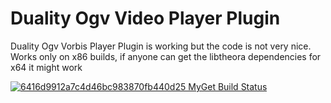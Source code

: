 Duality Ogv Video Player Plugin
======================

Duality Ogv Vorbis Player Plugin is working but the code is not very nice. Works only on x86 builds, if anyone can get the libtheora dependencies for x64 it might work


[![6416d9912a7c4d46bc983870fb440d25 MyGet Build Status](https://www.myget.org/BuildSource/Badge/6416d9912a7c4d46bc983870fb440d25?identifier=e7e0c09e-e36c-46ed-9ec6-9a9edb47e5d4)](https://www.myget.org/)
